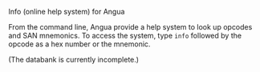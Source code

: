 Info (online help system) for Angua

From the command line, Angua provide a help system to look up opcodes and
SAN mnemonics. To access the system, type `info` followed by the opcode as a hex
number or the mnemonic.

(The databank is currently incomplete.)

